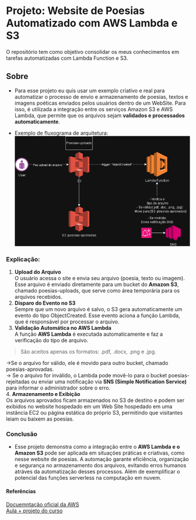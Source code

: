 # Projeto: Website de Poesias Automatizado com AWS Lambda e S3
O repositório tem como objetivo consolidar os meus conhecimentos em tarefas automatizadas com Lambda Function e S3.

## Sobre
- Para esse projeto eu quis usar um exemplo criativo e real para automatizar o processo de envio e armazenamento de poesias, textos e imagens poéticas enviados pelos usuários dentro de um WebSite. Para isso, é utilizada a integração entre os serviços Amazon S3 e AWS Lambda, que permite que os arquivos sejam **validados e processados automaticamente**.

- Exemplo de fluxograma de arquitetura:<br/>
![Fluxograma](images/Automatizando.drawio.png)

### Explicação:
1. **Upload do Arquivo** <br/>
O usuário acessa o site e envia seu arquivo (poesia, texto ou imagem).
Esse arquivo é enviado diretamente para um bucket do **Amazon S3**, chamado poesias-uploads, que serve como área temporária para os arquivos recebidos.
2. **Disparo do Evento no S3** <br/>
Sempre que um novo arquivo é salvo, o S3 gera automaticamente um evento do tipo ObjectCreated.
Esse evento aciona a função Lambda, que é responsável por processar o arquivo.
3. **Validação Automática no AWS Lambda** <br/>
A função **AWS Lambda** é executada automaticamente e faz a verificação do tipo de arquivo.
> São aceitos apenas os formatos:
.pdf, .docx, .png e .jpg.

->Se o arquivo for válido, ele é movido para outro bucket, chamado poesias-aprovadas.<br/>
-> Se o arquivo for inválido, o Lambda pode movê-lo para o bucket poesias-rejeitadas ou enviar uma notificação via **SNS (Simple Notification Service)** para informar o administrador sobre o erro.<br/>
4. **Armazenamento e Exibição**<br/>
Os arquivos aprovados ficam armazenados no S3 de destino e podem ser exibidos no website hospedado em um Web Site hospedado em uma  instância EC2 ou página estática do próprio S3, permitindo que visitantes leiam ou baixem as poesias.

### Conclusão
- Esse projeto demonstra como a integração entre o **AWS Lambda e o Amazon S3** pode ser aplicada em situações práticas e criativas, como nesse website de poesias.
A automação garante eficiência, organização e segurança no armazenamento dos arquivos, evitando erros humanos atráves da automatização desses processos. Além de exemplificar o potencial das funções serverless na computação em nuvem.

#### Referências 
[Docuemntação oficial da AWS](https://docs.aws.amazon.com/pt_br/AmazonS3/latest/userguide/olap-using-cfn-template.html)<br/>
[Aula + projeto do curso](http://hermes.dio.me/files/assets/36d9c1fc-b2b4-4af7-9bc5-2240f06fddfb.zip)
